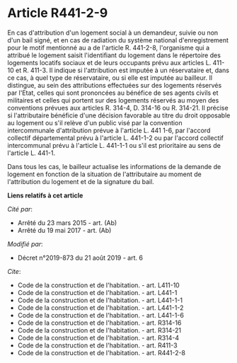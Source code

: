 # Article R441-2-9

En cas d'attribution d'un logement social à un demandeur, suivie ou non d'un bail signé, et en cas de radiation du système
national d'enregistrement pour le motif mentionné au a de l'article R. 441-2-8, l'organisme qui a attribué le logement saisit
l'identifiant du logement dans le répertoire des logements locatifs sociaux et de leurs occupants prévu aux articles L.
411-10 et R. 411-3. Il indique si l'attribution est imputée à un réservataire et, dans ce cas, à quel type de réservataire,
ou si elle est imputée au bailleur. Il distingue, au sein des attributions effectuées sur des logements réservés par l'Etat,
celles qui sont prononcées au bénéfice de ses agents civils et militaires et celles qui portent sur des logements réservés au
moyen des conventions prévues aux articles R. 314-4, D. 314-16 ou R. 314-21. Il précise si l'attributaire bénéficie d'une
décision favorable au titre du droit opposable au logement ou s'il relève d'un public visé par la convention intercommunale
d'attribution prévue à l'article L. 441 1-6, par l'accord collectif départemental prévu à l'article L. 441-1-2 ou par
l'accord collectif intercommunal prévu à l'article L. 441-1-1 ou s'il est prioritaire au sens de l'article L. 441-1.

Dans tous les cas, le bailleur actualise les informations de la demande de logement en fonction de la situation de
l'attributaire au moment de l'attribution du logement et de la signature du bail.

**Liens relatifs à cet article**

_Cité par_:

  - Arrêté du 23 mars 2015 - art. (Ab)
  - Arrêté du 19 mai 2017 - art. (Ab)

_Modifié par_:

  - Décret n°2019-873 du 21 août 2019 - art. 6

_Cite_:

  - Code de la construction et de l'habitation. - art. L411-10
  - Code de la construction et de l'habitation. - art. L441-1
  - Code de la construction et de l'habitation. - art. L441-1-1
  - Code de la construction et de l'habitation. - art. L441-1-2
  - Code de la construction et de l'habitation. - art. L441-1-6
  - Code de la construction et de l'habitation. - art. R314-16
  - Code de la construction et de l'habitation. - art. R314-21
  - Code de la construction et de l'habitation. - art. R314-4
  - Code de la construction et de l'habitation. - art. R411-3
  - Code de la construction et de l'habitation. - art. R441-2-8
